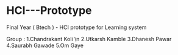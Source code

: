 # HCI---Prototype
Final Year ( Btech ) - HCI prototype for Learning system

Group :
1.Chandrakant Koli \n
2.Utkarsh Kamble
3.Dhanesh Pawar
4.Saurabh Gawade
5.Om Gaye

